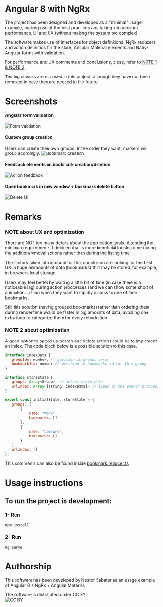 # Angular 8 with NgRx

The project has been designed and developed as a "minimal" usage example, making use of the best practices and taking into account performance, UI and UX (without making the system too complex)

The software makes use of interfaces for object definitions, NgRx reducers and action definitios for the store, Angular Material elements and Native Angular forms with validation.

For performance and UX comments and conclusions, plese, refer to [NOTE 1 & NOTE 2](https://licensebuttons.net/l/by/3.0/88x31.png)

Testing classes are not used in this project, although they have not been removed in case they are needed in the future.

# Screenshots
#### Angular form validation
![Form validation](https://github.com/nesjett/angular8_ngrx/blob/master/src/assets/screenshots/form-validation.png?raw=true)

#### Custom group creation
Users can create their own groups. In the order they want, markers will group acordingly.
![Bookmark creation](https://github.com/nesjett/angular8_ngrx/blob/master/src/assets/screenshots/new.png?raw=true)

#### Feedback elements on bookmark creation/deletion
![Action feedback](https://github.com/nesjett/angular8_ngrx/blob/master/src/assets/screenshots/action-feedback.png?raw=true)

#### Open bookmark in new window + bookmark delete button
![Delete UI](https://github.com/nesjett/angular8_ngrx/blob/master/src/assets/screenshots/bookmark-deletion-ui.png?raw=true)




# Remarks

### NOTE about UX and optimization
 There are NOT too many details about the application goals.
 Attending the minimun requirements, I decided that is more beneficial
 loosing time during the addition/removal actions rather than during the 
 listing time.
 
 The factors taken into account for that conclusion are looking for the best UX
 in huge ammounts of data (bookmarks) that may be stored, for example, in 
 browsers local storage.
 
 Users may feel better by waiting a little bit of time (in case there is a noticeable
 lag) during action proccesses (and we can show some short of animation...) than when
 they want to rapidly access to one of their bookmarks.
 
 Still this solution (having grouped bookmarks) rather than ordering
 them during render time would be faster in big amounts of data, avoiding one extra loop
 to categorize them for every rehydration.



 ### NOTE 2 about optimization
 A good option to speed up search and delete actions could be to implement an index. The code block below is a possible solution to this case.
 

 ```javascript
interface indexData {
    groupIdx: number, // position in groups array
    bookmarkIdx: number // position in bookmarks id for this group
}

 interface storeState {
    groups: Array<Group>, // actual store data
    urlIndex: Array<[string, indexData]> // speed up the search proccess by having an index
 }

 export const initialState: storeState = {
    groups: [
        {
            name: "Work",
            bookmarks: []
        }, 
        {
            name: "Leisure",
            bookmarks: []
        }
    ],
    urlIndex: []
};
 ```

This comments can also be found inside [bookmark.reducer.ts](https://github.com/nesjett/angular8_ngrx/blob/master/src/app/reducers/bookmark.reducer.ts) 





# Usage instructions

## To run the project in development:
### 1- Run
```
npm install
```

### 2- Run
```
ng serve
```



# Authorship
This software has been developed by Nestor Sabater as an usage example of Angular 8 + NgRx + Angular Material.

The software is distributed under CC BY  
![CC BY](https://licensebuttons.net/l/by/3.0/88x31.png)